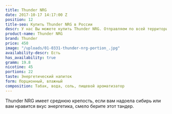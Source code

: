 ```yaml
---
title: Thunder NRG
date: 2017-10-17 14:17:00 Z
position: 12
title-seo: Купить Thunder NRG в России
descr: У нас Вы можете купить Thunder NRG. Отправляем по всей территории России.
product-name: Thunder NRG
brand: Thunder
price: 450
image: "/uploads/01-0331-thunder-nrg-portion_.jpg"
availability-descr: Есть
has_availability: true
gramm: 19.8
nicotine: 45
portions: 22
taste: Энергетический напиток
form: Порционный, влажный
composition: Табак, вода, соль, пищевой ароматизатор
---
```


Thunder NRG имеет среднюю крепость, если вам надоела сибирь или вам нравится вкус энергетика, смело берите этот тандер. 
